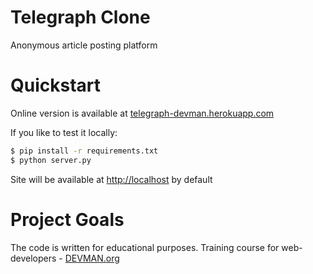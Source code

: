 # Telegraph Clone

Anonymous article posting platform

# Quickstart

Online version is available at [telegraph-devman.herokuapp.com](https://telegraph-devman.herokuapp.com)

If you like to test it locally:
```bash
$ pip install -r requirements.txt
$ python server.py
```
Site will be available at [http://localhost]() by default

# Project Goals

The code is written for educational purposes. Training course for web-developers - [DEVMAN.org](https://devman.org)

